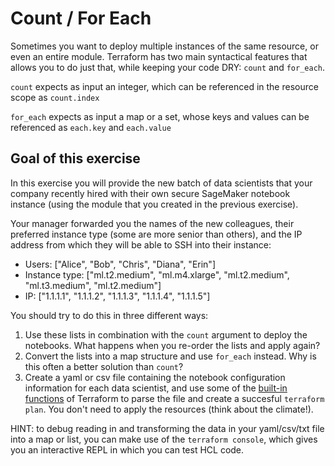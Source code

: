 # Count / For Each

Sometimes you want to deploy multiple instances of the same resource, or even an entire module. Terraform has two main
syntactical features that allows you to do just that, while keeping your code DRY: `count` and `for_each`.

`count` expects as input an integer, which can be referenced in the resource scope as `count.index`

`for_each` expects as input a map or a set, whose keys and values can be referenced as `each.key` and `each.value`


## Goal of this exercise

In this exercise you will provide the new batch of data scientists that your company recently hired with their own secure SageMaker
notebook instance (using the module that you created in the previous exercise).

Your manager forwarded you the names of the new 
colleagues, their preferred instance type (some are more senior than others), and the IP address from which they will be able to SSH into
their instance: 

- Users: ["Alice", "Bob", "Chris", "Diana", "Erin"]
- Instance type: ["ml.t2.medium", "ml.m4.xlarge", "ml.t2.medium", "ml.t3.medium", "ml.t2.medium"]
- IP: ["1.1.1.1", "1.1.1.2", "1.1.1.3", "1.1.1.4", "1.1.1.5"]

You should try to do this in three different ways:

1. Use these lists in combination with the `count` argument to deploy the notebooks. What happens when you re-order the lists and apply again?
2. Convert the lists into a map structure and use `for_each` instead. Why is this often a better solution than `count`?
3. Create a yaml or csv file containing the notebook configuration information for each data scientist, and use 
some of the [built-in functions](https://www.terraform.io/docs/language/functions/index.html) of Terraform to parse the file and create a succesful `terraform plan`. You don't need to apply the resources (think about the climate!).

HINT: to debug reading in and transforming the data in your yaml/csv/txt file into a map or list, you can make use of the `terraform console`, which gives you an interactive REPL in which you can test HCL code. 
